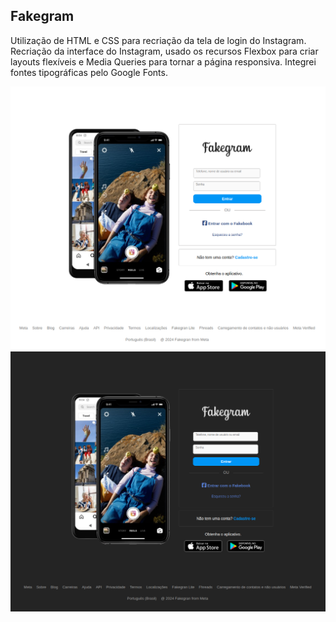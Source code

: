 ## Fakegram

Utilização de HTML e CSS para recriação da tela de login do Instagram. Recriação da interface do Instagram, usado os recursos Flexbox para criar layouts flexíveis e Media Queries para tornar a página responsiva. Integrei fontes tipográficas pelo Google Fonts.

![](https://github.com/gio-bon/Fakegram/blob/main/capturas/Fakegram.png?raw=true)
![](https://github.com/gio-bon/Fakegram/blob/main/capturas/Fakegran-black.png?raw=true)
